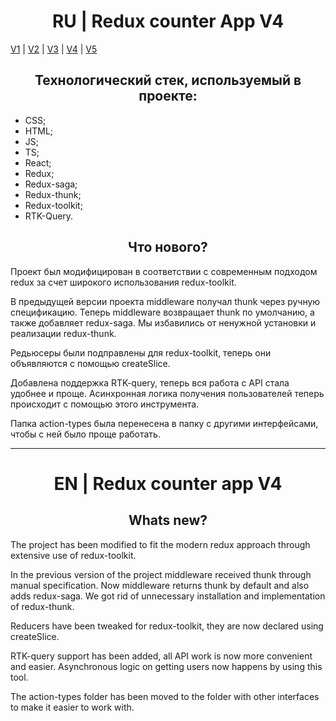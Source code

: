 <h1 align="center">RU | Redux counter App V4</h1>

[V1](https://github.com/4min-dev/ReduxCounterApp_V1) | [V2](https://github.com/4min-dev/ReduxCounterApp_V2) | [V3](https://github.com/4min-dev/ReduxCounterApp_V3) | [V4](https://github.com/4min-dev/ReduxCounterApp_V4) | [V5](https://github.com/4min-dev/ReduxCounterApp_V5)

<h2 align="center">Технологический стек, используемый в проекте:</h2>

- CSS;
- HTML;
- JS;
- TS;
- React;
- Redux;
- Redux-saga;
- Redux-thunk;
- Redux-toolkit;
- RTK-Query.

<h2 align="center">Что нового?</h2>

Проект был модифицирован в соответствии с современным подходом redux за счет широкого использования redux-toolkit.

В предыдущей версии проекта middleware получал thunk через ручную спецификацию. Теперь middleware возвращает thunk по умолчанию, а также добавляет redux-saga. Мы избавились от ненужной установки и реализации redux-thunk.

Редьюсеры были подправлены для redux-toolkit, теперь они объявляются с помощью createSlice.

Добавлена поддержка RTK-query, теперь вся работа с API стала удобнее и проще. Асинхронная логика получения пользователей теперь происходит с помощью этого инструмента.

Папка action-types была перенесена в папку с другими интерфейсами, чтобы с ней было проще работать.

<hr/>

<h1 align="center">EN | Redux counter app V4</h1>

<h2 align="center">Whats new?</h2>

The project has been modified to fit the modern redux approach through extensive use of redux-toolkit.

In the previous version of the project middleware received thunk through manual specification. Now middleware returns thunk by default and also adds redux-saga. We got rid of unnecessary installation and implementation of redux-thunk.

Reducers have been tweaked for redux-toolkit, they are now declared using createSlice.

RTK-query support has been added, all API work is now more convenient and easier. Asynchronous logic on getting users now happens by using this tool.

The action-types folder has been moved to the folder with other interfaces to make it easier to work with.

